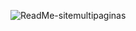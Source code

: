 ![ReadMe-sitemultipaginas](https://github.com/user-attachments/assets/b5da50a1-2bde-4cf8-b991-df3575f848b4)
